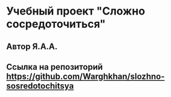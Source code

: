# Учебный проект "Сложно сосредоточиться"
## Автор Я.А.А.
Cсылка на репозиторий https://github.com/Warghkhan/slozhno-sosredotochitsya
----
